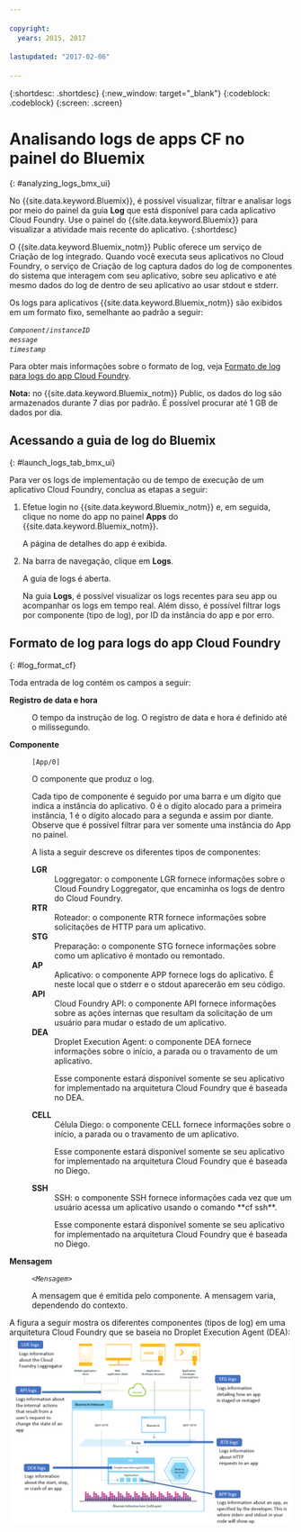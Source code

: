 ```yaml
---

copyright:
  years: 2015, 2017

lastupdated: "2017-02-06"

---
```



{:shortdesc: .shortdesc}
{:new_window: target="_blank"}
{:codeblock: .codeblock}
{:screen: .screen}

# Analisando logs de apps CF no painel do Bluemix
{: #analyzing_logs_bmx_ui}

No {{site.data.keyword.Bluemix}}, é possível visualizar, filtrar e analisar logs por meio do painel da guia **Log** que está disponível para cada aplicativo Cloud Foundry. Use o painel do {{site.data.keyword.Bluemix}} para visualizar a atividade mais recente do aplicativo.
{:shortdesc}

O {{site.data.keyword.Bluemix_notm}} Public oferece um serviço de Criação de log integrado. Quando você executa seus aplicativos no Cloud Foundry,
o serviço de Criação de log captura dados do log de componentes do sistema que interagem com seu aplicativo, sobre seu aplicativo e até mesmo dados do log de dentro de seu aplicativo ao usar stdout e stderr.

Os logs para aplicativos {{site.data.keyword.Bluemix_notm}} são exibidos em um formato fixo, semelhante ao padrão a seguir:

<code><var class="keyword varname">Component</var>/<var class="keyword varname">instanceID</var>     <var class="keyword varname">message</var>     <var class="keyword varname">timestamp</var></code>
   
Para obter mais informações sobre o formato de log, veja [Formato de log para logs do app Cloud Foundry](logging_view_dashboard.html#log_format_cf).

**Nota:** no {{site.data.keyword.Bluemix_notm}} Public, os dados do log são armazenados durante 7 dias por padrão. É possível procurar até 1 GB de dados por dia.



##  Acessando a guia de log do Bluemix
{: #launch_logs_tab_bmx_ui}

Para ver os logs de implementação ou de tempo de execução de um aplicativo Cloud Foundry, conclua as etapas a seguir:

1. Efetue login no {{site.data.keyword.Bluemix_notm}} e, em seguida, clique no nome do app no painel **Apps** do {{site.data.keyword.Bluemix_notm}}. 

    A página de detalhes do app é exibida.
    
2. Na barra de navegação, clique em **Logs**.

    A guia de logs é aberta. 
    
    Na guia **Logs**, é possível visualizar os logs recentes para seu app ou acompanhar os logs em tempo real. Além disso, é possível filtrar logs por componente (tipo de log), por ID da instância do app e por erro.



## Formato de log para logs do app Cloud Foundry
{: #log_format_cf}

Toda entrada de log contém os campos a seguir:

<dl>
<dt><strong>Registro de data e hora</strong></dt>
<dd>
<p>O tempo da instrução de log. O registro de data e hora é definido até o milissegundo.</p>
</dd>

<dt><strong>Componente</strong></dt>
<dd>
<pre class="pre screen"><code>[App/0]</code></pre>
<p>O componente que produz o log. </p>
<p>Cada tipo de componente é seguido por uma barra e um dígito que indica a instância do aplicativo. 0 é o dígito alocado para a primeira instância, 1 é o dígito alocado para a segunda e assim por diante. Observe que é possível filtrar para ver somente uma instância do App no painel.</p>
<p>A lista a seguir descreve os diferentes tipos de componentes:</p>

<dl>
<dt><strong>LGR</strong></dt>
<dd>Loggregator: o componente LGR fornece informações sobre o Cloud Foundry Loggregator, que encaminha os logs de dentro do Cloud Foundry.</dd>

<dt><strong>RTR</strong></dt>
<dd>Roteador: o componente RTR fornece informações sobre solicitações de HTTP para um aplicativo.</dd>

<dt><strong>STG</strong></dt>
<dd>Preparação: o componente STG fornece informações sobre como um aplicativo é montado ou remontado.</dd>

<dt><strong>AP
</strong></dt>
<dd>Aplicativo: o componente APP fornece logs do aplicativo. É neste local que o stderr e o stdout aparecerão em seu código.
</dd>

<dt><strong>API</strong></dt>
<dd>Cloud Foundry API: o componente API fornece informações sobre as ações internas que resultam da solicitação de um usuário para mudar o estado de um aplicativo.</dd>

<dt><strong>DEA</strong></dt>
<dd>Droplet Execution Agent: o componente DEA fornece informações sobre o início, a parada ou o travamento de um aplicativo. 
<p>Esse componente estará disponível somente se seu aplicativo for implementado na arquitetura Cloud Foundry que é baseada no DEA.</p></dd>

<dt><strong>CELL</strong></dt>
<dd>Célula Diego: o componente CELL fornece informações sobre o início, a parada ou o travamento de um aplicativo. 
<p>Esse componente estará disponível somente se seu aplicativo for implementado na arquitetura Cloud Foundry que é baseada no Diego.</p></dd>

<dt><strong>SSH</strong></dt>
<dd>SSH: o componente SSH fornece informações cada vez que um usuário acessa um aplicativo usando o comando **cf ssh**. 
<p>Esse componente estará disponível somente se seu aplicativo for implementado na arquitetura Cloud Foundry que é baseada no Diego.</p></dd>

</dl>
</dd>

<dt><strong>Mensagem</strong></dt>
<dd>
<pre class="pre screen"><code>&lt;<var class="keyword varname">Mensagem</var>&gt;</code></pre>
<p>A mensagem que é emitida pelo componente. A mensagem varia, dependendo do contexto.</p>
</dd>
</dl>

A figura a seguir mostra os diferentes componentes (tipos de log) em uma arquitetura Cloud Foundry que se baseia no Droplet Execution Agent (DEA):
![Tipos de log em uma arquitetura DEA.](images/logging_F1.png "Componentes em uma arquitetura Cloud Foundry que se baseia no Droplet Execution Agent.")



